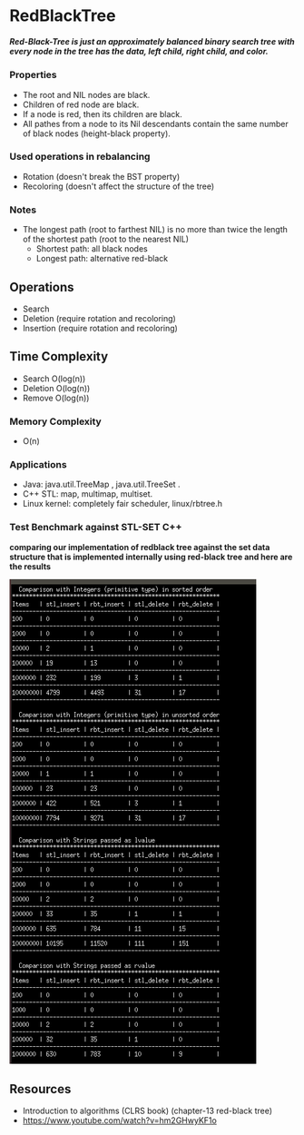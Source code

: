 #                            RedBlackTree
##### Red-Black-Tree is just an approximately balanced binary search tree with every node in the tree has the data, left child, right child, and color.

### Properties 
- The root and NIL nodes are black.
- Children of red node are black.
- If a node is red, then its children are black.  
- All pathes from a node to its Nil descendants contain the same number of black nodes (height-black property).

### Used operations in rebalancing
- Rotation (doesn't break the BST property)
- Recoloring (doesn't affect the structure of the tree)

### Notes
- The longest path (root to farthest NIL) is no more than twice the length of the shortest path (root to the nearest NIL)
	- Shortest path: all black nodes
	- Longest path: alternative red-black 

## Operations
- Search   
- Deletion (require rotation and recoloring)
- Insertion (require rotation and recoloring)

## Time Complexity
- Search   O(log(n))
- Deletion O(log(n))
- Remove   O(log(n))

### Memory Complexity
- O(n)

### Applications 
- Java: java.util.TreeMap , java.util.TreeSet .
- C++ STL: map, multimap, multiset.
- Linux kernel: completely fair scheduler, linux/rbtree.h

### Test Benchmark against STL-SET C++
**comparing our implementation of redblack tree against the set data structure that is implemented internally using red-black tree and here are the results**

![benchMark test](https://github.com/HUMANIAM/redBlackTree/blob/master/Screenshot%20from%202019-10-24%2016-47-49.png)

## Resources
- Introduction to algorithms (CLRS book) (chapter-13 red-black tree)
- https://www.youtube.com/watch?v=hm2GHwyKF1o


